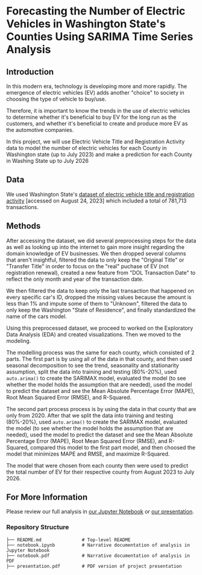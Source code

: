 # Forecasting the Number of Electric Vehicles in Washington State's Counties Using SARIMA Time Series Analysis


## Introduction
In this modern era, technology is developing more and more rapidly. The emergence of electric vehicles (EV) adds another "choice" to society in choosing the type of vehicle to buy/use. 

Therefore, it is important to know the trends in the use of electric vehicles to determine whether it's beneficial to buy EV for the long run as the customers, and whether it's beneficial to create and produce more EV as the automotive companies.

In this project, we will use Electric Vehicle Title and Registration Activity data to model the number of electric vehicles for each County in Washington state (up to July 2023) and make a prediction for each County in Washing State up to July 2026

## Data
We used Washington State's [dataset of electric vehicle title and registration activity](https://catalog.data.gov/dataset/electric-vehicle-title-and-registration-activity) [accessed on August 24, 2023] which included a total of 781,713 transactions.

## Methods
After accessing the dataset, we did several preprocessing steps for the data as well as looking up into the internet to gain more insight regarding the domain knowledge of EV businesses. We then dropped several columns that aren't insightful, filtered the data to only keep the "Original Title" or "Transfer Title" in order to focus on the "real" puchase of EV (not registration renewal), created a new feature from "DOL Transaction Date" to reflect the only month and year of the transaction date. 

We then filtered the data to keep only the last transaction that happened on every specific car's ID, dropped the missing values because the amount is less than 1% and impute some of them to "Unknown", filtered the data to only keep the Washington "State of Residence", and finally standardized the name of the cars model.

Using this preprocessed dataset, we proceed to worked on the Exploratory Data Analysis (EDA) and created visualizations. Then we moved to the modeling.

The modelling process was the same for each county, which consisted of 2 parts. The first part is by using all of the data in that county, and then used seasonal decomposition to see the trend, seasonality and stationarity assumption, split the data into training and testing (80%-20%), used `auto.arima()` to create the SARIMAX model, evaluated the model (to see whether the model holds the assumption that are needed), used the model to predict the dataset and see the Mean Absolute Percentage Error (MAPE), Root Mean Squared Error (RMSE), and R-Squared.

The second part process process is by using the data in that county that are only from 2020. After that we split the data into training and testing (80%-20%), used `auto.arima()` to create the SARIMAX model, evaluated the model (to see whether the model holds the assumption that are needed), used the model to predict the dataset and see the Mean Absolute Percentage Error (MAPE), Root Mean Squared Error (RMSE), and R-Squared, compared this model to the first part model, and then choosed the model that minimizes MAPE and RMSE, and maximize R-Squared.

The model that were chosen from each county then were used to predict the total number of EV for their respective county from August 2023 to July 2026.

## For More Information

Please review our full analysis in [our Jupyter Notebook](./notebook.ipynb) or [our presentation](./presentation.pdf).

### Repository Structure
```
├── README.md               # Top-level README
├── notebook.ipynb          # Narrative documentation of analysis in Jupyter Notebook
├── notebook.pdf            # Narrative documentation of analysis in PDF
├── presentation.pdf        # PDF version of project presentation

```
